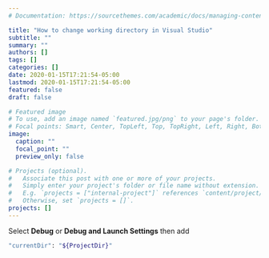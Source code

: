 ```yaml
---
# Documentation: https://sourcethemes.com/academic/docs/managing-content/

title: "How to change working directory in Visual Studio"
subtitle: ""
summary: ""
authors: []
tags: []
categories: []
date: 2020-01-15T17:21:54-05:00
lastmod: 2020-01-15T17:21:54-05:00
featured: false
draft: false

# Featured image
# To use, add an image named `featured.jpg/png` to your page's folder.
# Focal points: Smart, Center, TopLeft, Top, TopRight, Left, Right, BottomLeft, Bottom, BottomRight.
image:
  caption: ""
  focal_point: ""
  preview_only: false

# Projects (optional).
#   Associate this post with one or more of your projects.
#   Simply enter your project's folder or file name without extension.
#   E.g. `projects = ["internal-project"]` references `content/project/deep-learning/index.md`.
#   Otherwise, set `projects = []`.
projects: []
---
```

Select **Debug** or **Debug and Launch Settings** then add

``` bash
"currentDir": "${ProjectDir}"
```
